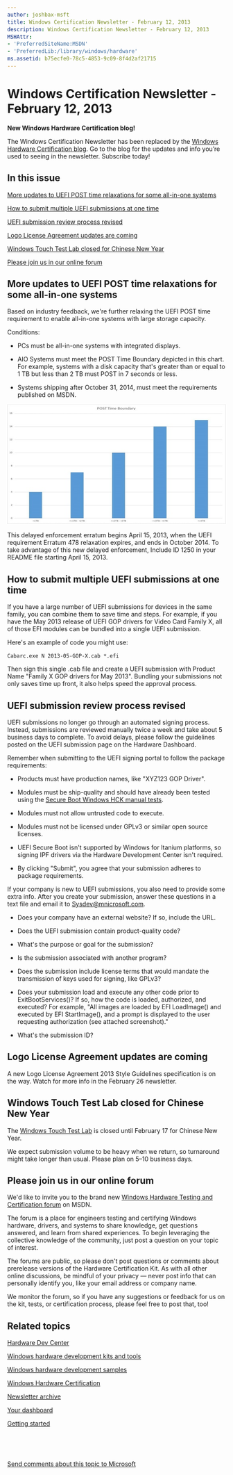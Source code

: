 ```yaml
---
author: joshbax-msft
title: Windows Certification Newsletter - February 12, 2013
description: Windows Certification Newsletter - February 12, 2013
MSHAttr:
- 'PreferredSiteName:MSDN'
- 'PreferredLib:/library/windows/hardware'
ms.assetid: b75ecfe0-78c5-4853-9c09-8f4d2af21715
---
```


# Windows Certification Newsletter - February 12, 2013


**New Windows Hardware Certification blog!**

The Windows Certification Newsletter has been replaced by the [Windows Hardware Certification blog](http://blogs.msdn.com/b/windows_hardware_certification/). Go to the blog for the updates and info you’re used to seeing in the newsletter. Subscribe today!

## In this issue


[More updates to UEFI POST time relaxations for some all-in-one systems](#allinone)

[How to submit multiple UEFI submissions at one time](#multiple)

[UEFI submission review process revised](#reviewprocess)

[Logo License Agreement updates are coming](#license)

[Windows Touch Test Lab closed for Chinese New Year](#wttl)

[Please join us in our online forum](#forum)

## <a href="" id="allinone"></a>More updates to UEFI POST time relaxations for some all-in-one systems


Based on industry feedback, we're further relaxing the UEFI POST time requirement to enable all-in-one systems with large storage capacity.

Conditions:

-   PCs must be all-in-one systems with integrated displays.

-   AIO Systems must meet the POST Time Boundary depicted in this chart. For example, systems with a disk capacity that's greater than or equal to 1 TB but less than 2 TB must POST in 7 seconds or less.

-   Systems shipping after October 31, 2014, must meet the requirements published on MSDN.

![post time boundary](images/uefiposttimeboundary.jpg)

This delayed enforcement erratum begins April 15, 2013, when the UEFI requirement Erratum 478 relaxation expires, and ends in October 2014. To take advantage of this new delayed enforcement, Include ID 1250 in your README file starting April 15, 2013.

## <a href="" id="multiple"></a>How to submit multiple UEFI submissions at one time


If you have a large number of UEFI submissions for devices in the same family, you can combine them to save time and steps. For example, if you have the May 2013 release of UEFI GOP drivers for Video Card Family X, all of those EFI modules can be bundled into a single UEFI submission.

Here's an example of code you might use:

``` syntax
Cabarc.exe N 2013-05-GOP-X.cab *.efi
```

Then sign this single .cab file and create a UEFI submission with Product Name "Family X GOP drivers for May 2013". Bundling your submissions not only saves time up front, it also helps speed the approval process.

## <a href="" id="reviewprocess"></a>UEFI submission review process revised


UEFI submissions no longer go through an automated signing process. Instead, submissions are reviewed manually twice a week and take about 5 business days to complete. To avoid delays, please follow the guidelines posted on the UEFI submission page on the Hardware Dashboard.

Remember when submitting to the UEFI signing portal to follow the package requirements:

-   Products must have production names, like "XYZ123 GOP Driver".

-   Modules must be ship-quality and should have already been tested using the [Secure Boot Windows HCK manual tests](secure-boot-manual-logo-test9741a26f-8249-48bd-8135-152eb3f87590.md).

-   Modules must not allow untrusted code to execute.

-   Modules must not be licensed under GPLv3 or similar open source licenses.

-   UEFI Secure Boot isn't supported by Windows for Itanium platforms, so signing IPF drivers via the Hardware Development Center isn't required.

-   By clicking "Submit", you agree that your submission adheres to package requirements.

If your company is new to UEFI submissions, you also need to provide some extra info. After you create your submission, answer these questions in a text file and email it to Sysdev@mnicrosoft.com.

-   Does your company have an external website? If so, include the URL.

-   Does the UEFI submission contain product-quality code?

-   What's the purpose or goal for the submission?

-   Is the submission associated with another program?

-   Does the submission include license terms that would mandate the transmission of keys used for signing, like GPLv3?

-   Does your submission load and execute any other code prior to ExitBootServices()? If so, how the code is loaded, authorized, and executed? For example, "All images are loaded by EFI LoadImage() and executed by EFI StartImage(), and a prompt is displayed to the user requesting authorization (see attached screenshot)."

-   What's the submission ID?

## <a href="" id="license"></a>Logo License Agreement updates are coming


A new Logo License Agreement 2013 Style Guidelines specification is on the way. Watch for more info in the February 26 newsletter.

## <a href="" id="wttl"></a>Windows Touch Test Lab closed for Chinese New Year


The [Windows Touch Test Lab](http://msdn.microsoft.com/library/windows/hardware/hh872970) is closed until February 17 for Chinese New Year.

We expect submission volume to be heavy when we return, so turnaround might take longer than usual. Please plan on 5–10 business days.

## <a href="" id="forum"></a>Please join us in our online forum


We'd like to invite you to the brand new [Windows Hardware Testing and Certification forum](http://social.msdn.microsoft.com/Forums/en-US/whck/threads) on MSDN.

The forum is a place for engineers testing and certifying Windows hardware, drivers, and systems to share knowledge, get questions answered, and learn from shared experiences. To begin leveraging the collective knowledge of the community, just post a question on your topic of interest.

The forums are public, so please don't post questions or comments about prerelease versions of the Hardware Certification Kit. As with all other online discussions, be mindful of your privacy — never post info that can personally identify you, like your email address or company name.

We monitor the forum, so if you have any suggestions or feedback for us on the kit, tests, or certification process, please feel free to post that, too!

## Related topics


[Hardware Dev Center](http://msdn.microsoft.com/en-US/windows/hardware/)

[Windows hardware development kits and tools](http://msdn.microsoft.com/windows/hardware/bg127147)

[Windows hardware development samples](http://code.msdn.microsoft.com/windowshardware/)

[Windows Hardware Certification](http://msdn.microsoft.com/en-US/windows/hardware/gg463010)

[Newsletter archive](windows-certification-newsletter-archive.md)

[Your dashboard](https://sysdev.microsoft.com/hardware/member/)

[Getting started](http://msdn.microsoft.com/library/windows/hardware/gg507680/)

 

 

[Send comments about this topic to Microsoft](mailto:wsddocfb@microsoft.com?subject=Documentation%20feedback%20%5Bp_hck\p_hck%5D:%20Windows%20Certification%20Newsletter%20-%20February%2012,%202013%20%20RELEASE:%20%284/27/2016%29&body=%0A%0APRIVACY%20STATEMENT%0A%0AWe%20use%20your%20feedback%20to%20improve%20the%20documentation.%20We%20don't%20use%20your%20email%20address%20for%20any%20other%20purpose,%20and%20we'll%20remove%20your%20email%20address%20from%20our%20system%20after%20the%20issue%20that%20you're%20reporting%20is%20fixed.%20While%20we're%20working%20to%20fix%20this%20issue,%20we%20might%20send%20you%20an%20email%20message%20to%20ask%20for%20more%20info.%20Later,%20we%20might%20also%20send%20you%20an%20email%20message%20to%20let%20you%20know%20that%20we've%20addressed%20your%20feedback.%0A%0AFor%20more%20info%20about%20Microsoft's%20privacy%20policy,%20see%20http://privacy.microsoft.com/default.aspx. "Send comments about this topic to Microsoft")






